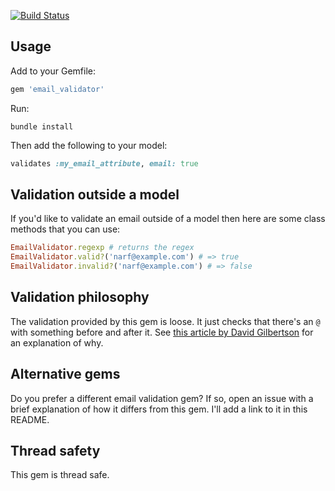 [![Build Status](https://secure.travis-ci.org/balexand/email_validator.png)](http://travis-ci.org/balexand/email_validator)

## Usage

Add to your Gemfile:

```ruby
gem 'email_validator'
```

Run:

```
bundle install
```

Then add the following to your model:

```ruby
validates :my_email_attribute, email: true
```

## Validation outside a model

If you'd like to validate an email outside of a model then here are some class methods that you can use:

```ruby
EmailValidator.regexp # returns the regex
EmailValidator.valid?('narf@example.com') # => true
EmailValidator.invalid?('narf@example.com') # => false
```

## Validation philosophy

The validation provided by this gem is loose. It just checks that there's an `@` with something before and after it. See [this article by David Gilbertson](https://hackernoon.com/the-100-correct-way-to-validate-email-addresses-7c4818f24643) for an explanation of why.

## Alternative gems

Do you prefer a different email validation gem? If so, open an issue with a brief explanation of how it differs from this gem. I'll add a link to it in this README.

## Thread safety

This gem is thread safe.
